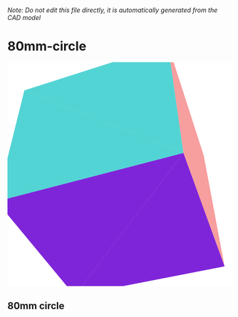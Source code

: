 ###### Note: Do not edit this file directly, it is automatically generated from the CAD model

# 80mm-circle

![](/project.svg)

## 80mm circle


